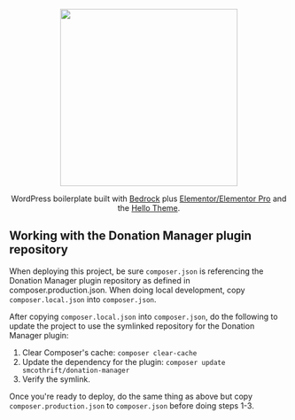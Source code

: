 <p align="center">
  <a href="https://wenmarkdigitial.com">
    <img src="https://wenmarkdigital.com/wp-content/uploads/2021/02/wenmark-logo_1500x430.png" alt="" width="320">
  </a>
</p>

<p align="center">WordPress boilerplate built with <a href="https://roots.io/bedrock">Bedrock</a> plus <a href="https://elementor.com">Elementor/Elementor Pro</a> and the <a href="https://elementor.com/products/hello-theme/">Hello Theme</a>.</p>

## Working with the Donation Manager plugin repository

When deploying this project, be sure `composer.json` is referencing the Donation Manager plugin repository as defined in composer.production.json. When doing local development, copy `composer.local.json` into `composer.json`.

After copying `composer.local.json` into `composer.json`, do the following to update the project to use the symlinked repository for the Donation Manager plugin:

1. Clear Composer's cache: `composer clear-cache`
2. Update the dependency for the plugin: `composer update smcothrift/donation-manager`
3. Verify the symlink.

Once you're ready to deploy, do the same thing as above but copy `composer.production.json` to `composer.json` before doing steps 1-3.
